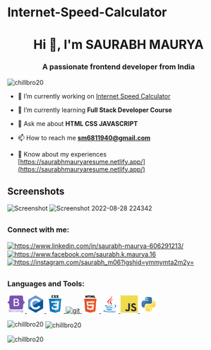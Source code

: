 # Internet-Speed-Calculator
<h1 align="center">Hi 👋, I'm SAURABH MAURYA</h1>
<h3 align="center">A passionate frontend developer from India</h3>

<p align="left"> <img src="https://komarev.com/ghpvc/?username=chillbro20&label=Profile%20views&color=0e75b6&style=flat" alt="chillbro20" /> </p>

- 🔭 I’m currently working on [Internet Speed Calculator](https://internet-speed-calculator.netlify.app/)

- 🌱 I’m currently learning **Full Stack Developer Course**

- 💬 Ask me about **HTML CSS JAVASCRIPT**

- 📫 How to reach me **sm6811940@gmail.com**

- 📄 Know about my experiences [https://saurabhmauryaresume.netlify.app/](https://saurabhmauryaresume.netlify.app/)

## Screenshots
![Screenshot ](https://user-images.githubusercontent.com/97622677/187086220-701f641e-8cf7-48a4-b0dd-5998ef7fef4f.png)
![Screenshot 2022-08-28 224342](https://user-images.githubusercontent.com/97622677/187086359-bb7555a9-fe55-4095-9226-a36365086711.png)

## <h3 align="left">Connect with me:</h3>
<p align="left">
<a href="https://linkedin.com/in/https://www.linkedin.com/in/saurabh-maurya-606291213/" target="blank"><img align="center" src="https://raw.githubusercontent.com/rahuldkjain/github-profile-readme-generator/master/src/images/icons/Social/linked-in-alt.svg" alt="https://www.linkedin.com/in/saurabh-maurya-606291213/" height="30" width="40" /></a>
<a href="https://fb.com/https://www.facebook.com/saurabh.k.maurya.16" target="blank"><img align="center" src="https://raw.githubusercontent.com/rahuldkjain/github-profile-readme-generator/master/src/images/icons/Social/facebook.svg" alt="https://www.facebook.com/saurabh.k.maurya.16" height="30" width="40" /></a>
<a href="https://instagram.com/https://instagram.com/saurabh_m06?igshid=ymmymta2m2y=" target="blank"><img align="center" src="https://raw.githubusercontent.com/rahuldkjain/github-profile-readme-generator/master/src/images/icons/Social/instagram.svg" alt="https://instagram.com/saurabh_m06?igshid=ymmymta2m2y=" height="30" width="40" /></a>
</p>

## <h3 align="left">Languages and Tools:</h3>
<p align="left"> <a href="https://getbootstrap.com" target="_blank" rel="noreferrer"> <img src="https://raw.githubusercontent.com/devicons/devicon/master/icons/bootstrap/bootstrap-plain-wordmark.svg" alt="bootstrap" width="40" height="40"/> </a> <a href="https://www.cprogramming.com/" target="_blank" rel="noreferrer"> <img src="https://raw.githubusercontent.com/devicons/devicon/master/icons/c/c-original.svg" alt="c" width="40" height="40"/> </a> <a href="https://www.w3schools.com/css/" target="_blank" rel="noreferrer"> <img src="https://raw.githubusercontent.com/devicons/devicon/master/icons/css3/css3-original-wordmark.svg" alt="css3" width="40" height="40"/> </a> <a href="https://git-scm.com/" target="_blank" rel="noreferrer"> <img src="https://www.vectorlogo.zone/logos/git-scm/git-scm-icon.svg" alt="git" width="40" height="40"/> </a> <a href="https://www.w3.org/html/" target="_blank" rel="noreferrer"> <img src="https://raw.githubusercontent.com/devicons/devicon/master/icons/html5/html5-original-wordmark.svg" alt="html5" width="40" height="40"/> </a> <a href="https://www.java.com" target="_blank" rel="noreferrer"> <img src="https://raw.githubusercontent.com/devicons/devicon/master/icons/java/java-original.svg" alt="java" width="40" height="40"/> </a> <a href="https://developer.mozilla.org/en-US/docs/Web/JavaScript" target="_blank" rel="noreferrer"> <img src="https://raw.githubusercontent.com/devicons/devicon/master/icons/javascript/javascript-original.svg" alt="javascript" width="40" height="40"/> </a> <a href="https://www.python.org" target="_blank" rel="noreferrer"> <img src="https://raw.githubusercontent.com/devicons/devicon/master/icons/python/python-original.svg" alt="python" width="40" height="40"/> </a> </p>

<p><img align="left" src="https://github-readme-stats.vercel.app/api/top-langs?username=chillbro20&show_icons=true&locale=en&layout=compact" alt="chillbro20" /></p>

<p>&nbsp;<img align="center" src="https://github-readme-stats.vercel.app/api?username=chillbro20&show_icons=true&locale=en" alt="chillbro20" /></p>

<p><img align="center" src="https://github-readme-streak-stats.herokuapp.com/?user=chillbro20&" alt="chillbro20" /></p>
